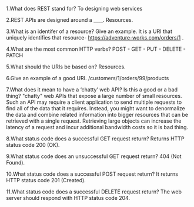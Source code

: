 1.What does REST stand for?
	To designing web services

2.REST APIs are designed around a ____.
	Resources.


3.What is an identifer of a resource? Give an example.
	It is a URI that uniquely identifies that resource- https://adventure-works.com/orders/1 .

4.What are the most common HTTP verbs?
	POST - GET - PUT - DELETE - PATCH 

5.What should the URIs be based on?
	Resources.

6.Give an example of a good URI.
	/customers/1/orders/99/products

7.What does it mean to have a ‘chatty’ web API? Is this a good or a bad thing?
	"chatty" web APIs that expose a large number of small resources. Such an API may require a client application to send multiple requests to find all of the data that it requires. Instead, you might want to denormalize the data and combine related information into bigger resources that can be retrieved with a single request. Retrieving large objects can increase the latency of a request and incur additional bandwidth costs so it is bad thing.

8.What status code does a successful GET request return?
	Returns HTTP status code 200 (OK).
	
9.What status code does an unsuccessful GET request return?
	404 (Not Found).

10.What status code does a successful POST request return?
	It returns HTTP status code 201 (Created).

11.What status code does a successful DELETE request return?
	 The web server should respond with HTTP status code 204.